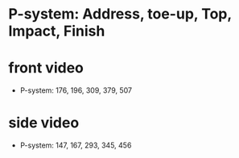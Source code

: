 # P-system: Address, toe-up, Top, Impact, Finish

# front video

* P-system: 176, 196, 309, 379, 507

# side video

* P-system: 147, 167, 293, 345, 456
